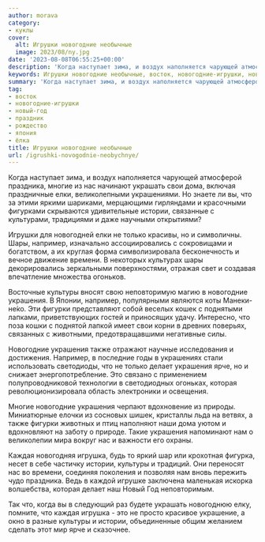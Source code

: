 ```yaml
---
author: morava
category:
- куклы
cover:
  alt: Игрушки новогодние необычные
  image: 2023/08/ny.jpg
date: '2023-08-08T06:55:25+00:00'
description: 'Когда наступает зима, и воздух наполняется чарующей атмосферой праздника, многие из нас начинают украшать свои дома, включая праздничные елки,...'
keywords: Игрушки новогодние необычные, восток, новогодние-игрушки, новый-год, праздник, рождество, япония, лка, украшения, истории, например, культуры, новогодние, праздника, многие, украшать, свои, дома, елки, только, шары, времени, фигурки
summary: 'Когда наступает зима, и воздух наполняется чарующей атмосферой праздника, многие из нас начинают украшать свои дома, включая праздничные елки,...'
tag:
- восток
- новогодние-игрушки
- новый-год
- праздник
- рождество
- япония
- ёлка
title: Игрушки новогодние необычные
url: /igrushki-novogodnie-neobychnye/
---
```


Когда наступает зима, и воздух наполняется чарующей атмосферой праздника, многие из нас начинают украшать свои дома, включая праздничные елки, великолепными украшениями. Но знаете ли вы, что за этими яркими шариками, мерцающими гирляндами и красочными фигурками скрываются удивительные истории, связанные с культурами, традициями и даже научными открытиями?

Игрушки для новогодней елки не только красивы, но и символичны. Шары, например, изначально ассоциировались с сокровищами и богатством, а их круглая форма символизировала бесконечность и вечное движение времени. В некоторых культурах шары декорировались зеркальными поверхностями, отражая свет и создавая впечатление множества огоньков.

Восточные культуры вносят свою неповторимую магию в новогодние украшения. В Японии, например, популярными являются коты Манеки-не́ко. Эти фигурки представляют собой веселых кошек с поднятыми лапками, приветствующих гостей и приносящих удачу. Интересно, что поза кошки с поднятой лапкой имеет свои корни в древних поверьях, связанных с животными, предотвращавшими негативные силы.

Новогодние украшения также отражают научные исследования и достижения. Например, в последние годы в украшениях стали использовать светодиоды, что не только делает украшения ярче, но и снижает энергопотребление. Это связано с применением полупроводниковой технологии в светодиодных огоньках, которая революционизировала область электроники и освещения.

Многие новогодние украшения черпают вдохновение из природы. Миниатюрные елочки из сосновых шишек, кристаллы льда на ветвях, а также фигурки животных и птиц наполняют наши дома уютом и вдохновляют на заботу о природе. Такие украшения напоминают нам о великолепии мира вокруг нас и важности его охраны.

Каждая новогодняя игрушка, будь то яркий шар или крохотная фигурка, несет в себе частичку истории, культуры и традиций. Они переносят нас во времени, соединяя поколения и позволяя нам вновь пережить чудо праздника. Ведь в каждой игрушке заключена маленькая искорка волшебства, которая делает наш Новый Год неповторимым.

Так что, когда вы в следующий раз будете украшать новогоднюю елку, помните, что каждая игрушка \- это не просто красивое украшение, а окно в разные культуры и истории, объединенные общим желанием сделать этот мир ярче и сказочнее.